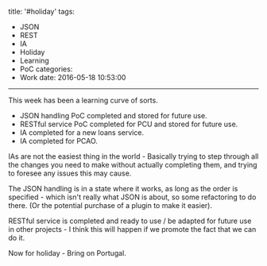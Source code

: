 title: '#holiday'
tags:
  - JSON
  - REST
  - IA
  - Holiday
  - Learning
  - PoC
categories:
  - Work
date: 2016-05-18 10:53:00
---

This week has been a learning curve of sorts.

- JSON handling PoC completed and stored for future use.
- RESTful service PoC completed for PCU and stored for future use.
- IA completed for a new loans service.
- IA completed for PCAO.

IAs are not the easiest thing in the world - Basically trying to step through all the changes you need to make without actually completing them, and trying to foresee any issues this may cause.

The JSON handling is in a state where it works, as long as the order is specified - which isn't really what JSON is about, so some refactoring to do there. (Or the potential purchase of a plugin to make it easier).

RESTful service is completed and ready to use / be adapted for future use in other projects - I think this will happen if we promote the fact that we can do it.

Now for holiday - Bring on Portugal.